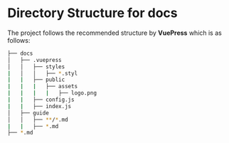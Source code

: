 # Directory Structure for docs

The project follows the recommended structure by **VuePress** which is as follows:

```bash
├── docs
│   ├── .vuepress
│   │   ├── styles
|   │   │   ├── *.styl
|   |   ├── public
|   |   |   ├── assets
|   |   |   |   ├── logo.png
|   |   ├── config.js
|   |   ├── index.js
│   ├── guide
│   │   ├── **/*.md
|   |   ├── *.md
├── *.md
```
